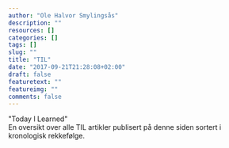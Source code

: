 ```yaml
---
author: "Ole Halvor Smylingsås"
description: ""
resources: []
categories: []
tags: []  
slug: ""
title: "TIL"
date: "2017-09-21T21:28:08+02:00"
draft: false
featuretext: ""
featureimg: ""
comments: false
---
```


"Today I Learned"  
En oversikt over alle TIL artikler publisert på denne siden sortert i kronologisk rekkefølge.